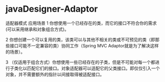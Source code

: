 # javaDesigner-Adaptor
适配器模式
应用场景
 1 你想使用一个已经存在的类，而它的接口不符合你的需求(可以采用继承和对象组合方式)。 
 
 2 你想创建一个可以复用的类，该类可以与其他不相关的类或不可预见的类（即那些接口可能不一定兼容的类）协同工作（Spring MVC Adaptor就是为了解决这样的场景）。 
 
 3 （仅适用于组合方式）你想使用一些已经存在的子类，但是不可能对每一个都进行子类化以匹配它们的接口。对象适配器可以适配它的父类接口。即仅仅引入一个对象，并不需要额外的指针以间接取得被适配接口。
